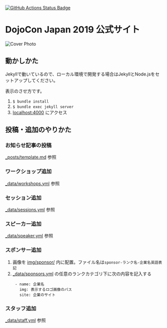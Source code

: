 [![GitHub Actions Status Badge](https://github.com/coderdojo-japan/dojocon2019.coderdojo.jp/workflows/Ruby/badge.svg)](https://github.com/coderdojo-japan/dojocon2019.coderdojo.jp/actions)

# DojoCon Japan 2019 公式サイト
![Cover Photo](https://github.com/coderdojo-japan/dojocon2019.coderdojo.jp/blob/master/img/main.png?raw=true)

## 動かしかた
Jekyllで動いているので、ローカル環境で開発する場合はJekyllとNode.jsをセットアップしてください。

表示のさせ方です。

1. `$ bundle install`
1. `$ bundle exec jekyll server`
1. [localhost:4000](http://localhost:4000/) にアクセス

## 投稿・追加のやりかた

### お知らせ記事の投稿
[_posts/template.md](https://github.com/coderdojo-japan/dojocon2019.coderdojo.jp/blob/master/_posts/template.md) 参照

### ワークショップ追加
[_data/workshops.yml](https://github.com/coderdojo-japan/dojocon2019.coderdojo.jp/blob/master/_data/workshops.yml) 参照

### セッション追加
[_data/sessions.yml](https://github.com/coderdojo-japan/dojocon2019.coderdojo.jp/blob/master/_data/sessions.yml) 参照

### スピーカー追加
[_data/speaker.yml](https://github.com/coderdojo-japan/dojocon2019.coderdojo.jp/blob/master/_data/speaker.yml) 参照

### スポンサー追加
1. 画像を [img/sponsor/](https://github.com/coderdojo-japan/dojocon2019.coderdojo.jp/tree/master/img/sponsor) 内に配置。ファイル名は`sponsor-ランク名-企業名英語表記`
1. [_data/sponsors.yml](https://github.com/coderdojo-japan/dojocon2019.coderdojo.jp/blob/master/_data/sponsors.yml) の任意のランクカテゴリ下に次の内容を記入する
   ```
    - name: 企業名  
      img: 表示するロゴ画像のパス
      site: 企業のサイト
   ```

### スタッフ追加
[_data/staff.yml](https://github.com/coderdojo-japan/dojocon2019.coderdojo.jp/blob/master/_data/staff.yml) 参照

